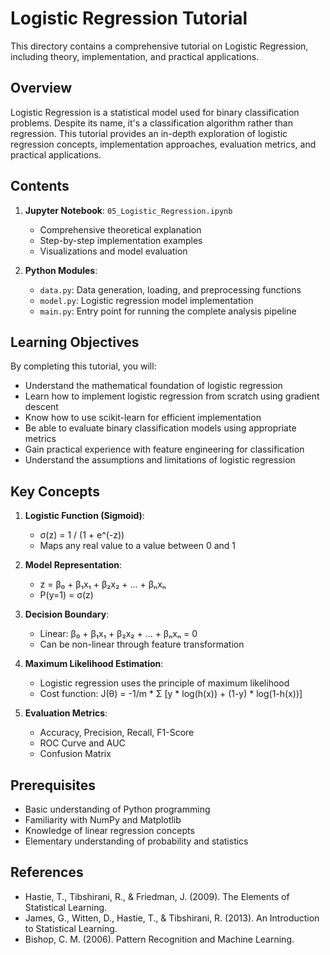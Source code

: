 # Logistic Regression Tutorial

This directory contains a comprehensive tutorial on Logistic Regression, including theory, implementation, and practical applications.

## Overview

Logistic Regression is a statistical model used for binary classification problems. Despite its name, it's a classification algorithm rather than regression. This tutorial provides an in-depth exploration of logistic regression concepts, implementation approaches, evaluation metrics, and practical applications.

## Contents

1. **Jupyter Notebook**: `05_Logistic_Regression.ipynb`
   - Comprehensive theoretical explanation
   - Step-by-step implementation examples
   - Visualizations and model evaluation

2. **Python Modules**:
   - `data.py`: Data generation, loading, and preprocessing functions
   - `model.py`: Logistic regression model implementation
   - `main.py`: Entry point for running the complete analysis pipeline

## Learning Objectives

By completing this tutorial, you will:
- Understand the mathematical foundation of logistic regression
- Learn how to implement logistic regression from scratch using gradient descent
- Know how to use scikit-learn for efficient implementation
- Be able to evaluate binary classification models using appropriate metrics
- Gain practical experience with feature engineering for classification
- Understand the assumptions and limitations of logistic regression

## Key Concepts

1. **Logistic Function (Sigmoid)**:
   - σ(z) = 1 / (1 + e^(-z))
   - Maps any real value to a value between 0 and 1

2. **Model Representation**:
   - z = β₀ + β₁x₁ + β₂x₂ + ... + βₙxₙ
   - P(y=1) = σ(z)

3. **Decision Boundary**:
   - Linear: β₀ + β₁x₁ + β₂x₂ + ... + βₙxₙ = 0
   - Can be non-linear through feature transformation

4. **Maximum Likelihood Estimation**:
   - Logistic regression uses the principle of maximum likelihood
   - Cost function: J(θ) = -1/m * Σ [y * log(h(x)) + (1-y) * log(1-h(x))]

5. **Evaluation Metrics**:
   - Accuracy, Precision, Recall, F1-Score
   - ROC Curve and AUC
   - Confusion Matrix

## Prerequisites

- Basic understanding of Python programming
- Familiarity with NumPy and Matplotlib
- Knowledge of linear regression concepts
- Elementary understanding of probability and statistics

## References

- Hastie, T., Tibshirani, R., & Friedman, J. (2009). The Elements of Statistical Learning.
- James, G., Witten, D., Hastie, T., & Tibshirani, R. (2013). An Introduction to Statistical Learning.
- Bishop, C. M. (2006). Pattern Recognition and Machine Learning.
